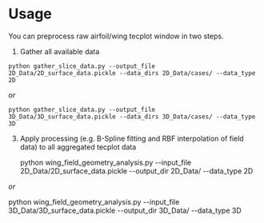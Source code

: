 # Usage

You can preprocess raw airfoil/wing tecplot window in two steps.

1. Gather all available data

``python gather_slice_data.py --output_file 2D_Data/2D_surface_data.pickle --data_dirs 2D_Data/cases/ --data_type 2D``

*or*
  
``python gather_slice_data.py --output_file 3D_Data/3D_surface_data.pickle --data_dirs 3D_Data/cases/ --data_type 3D``

3. Apply processing (e.g. B-Spline fitting and RBF interpolation of field data) to all aggregated tecplot data

   python wing_field_geometry_analysis.py --input_file 2D_Data/2D_surface_data.pickle --output_dir 2D_Data/ --data_type 2D
   
  *or*
  
   python wing_field_geometry_analysis.py --input_file 3D_Data/3D_surface_data.pickle --output_dir 3D_Data/ --data_type 3D

